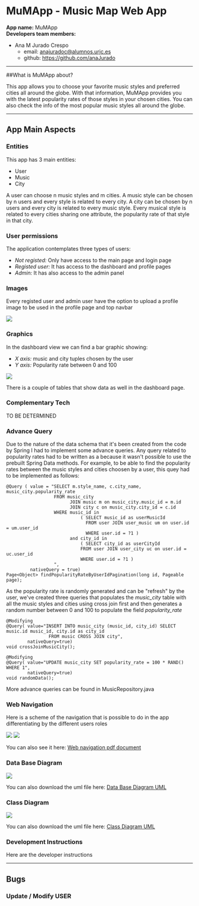# MuMApp - Music Map Web App

**App name:** MuMApp\
**Developers team members:**
- Ana M Jurado Crespo 
    - email: anajuradoc@alumnos.urjc.es
    - github: https://github.com/anaJurado
    
---

##What is MuMApp about?

This app allows you to choose your favorite music styles and preferred cities all around the globe. 
With that information, MuMApp provides you with the latest popularity rates of those styles in your chosen cities. 
You can also check the info of the most popular music styles all around the globe.

---

## App Main Aspects 
### Entities
This app has 3 main entities:
- User
- Music
- City

A user can choose n music styles and m cities.
A music style can be chosen by n users and every style is related to every city.
A city can be chosen by n users and every city is related to every music style.
Every musical style is related to every cities sharing one attribute, the popularity rate of that style in that city.

### User permissions
The application contemplates three types of users:
- *Not registed:* Only have access to the main page and login page
- *Registed user:* It has access to the dashboard and profile pages
- *Admin:* It has also access to the admin panel

### Images
Every registed user and admin user have the option to upload a profile image to be used in the profile page and top navbar

![](https://github.com/anaJurado/mumapp_web_app/blob/update_readme/documents/profile_image.png)

### Graphics
In the dashboard view we can find a bar graphic showing:
- *X axis:* music and city tuples chosen by the user
- *Y axis:* Popularity rate between 0 and 100

![](https://github.com/anaJurado/mumapp_web_app/blob/update_readme/documents/graphic_bar.png)

There is a couple of tables that show data as well in the dashboard page.

### Complementary Tech
TO BE DETERMINED

### Advance Query
Due to the nature of the data schema that it's been created from the code by Spring I had to implement some advance queries.
Any query related to popularity rates had to be written as a because it wasn't possible to use the prebuilt Spring Data methods.
For example, to be able to find the popularity rates between the music styles and cities choosen by a user, this quey had to be implemented as follows:

    @Query ( value = "SELECT m.style_name, c.city_name, music_city.popularity_rate 
                      FROM music_city 
                            JOIN music m on music_city.music_id = m.id 
                            JOIN city c on music_city.city_id = c.id 
                      WHERE music_id in 
                                ( SELECT music_id as userMusicId 
                                  FROM user JOIN user_music um on user.id = um.user_id 
                                  WHERE user.id = ?1 ) 
                            and city_id in 
                                ( SELECT city_id as userCityId 
                                FROM user JOIN user_city uc on user.id = uc.user_id 
                                WHERE user.id = ?1 )
                      ",
             nativeQuery = true)
    Page<Object> findPopularityRateByUserIdPagination(long id, Pageable page);

As the popularity rate is randomly generated and can be "refresh" by the user, we've created three queries that populates the *music_city* table with all the music styles and cities using cross join first and then generates a random number between 0 and 100 to populate the field *popularity_rate*

    @Modifying
    @Query( value="INSERT INTO music_city (music_id, city_id) SELECT music.id music_id, city.id as city_id 
                    FROM music CROSS JOIN city",
            nativeQuery=true)
    void crossJoinMusicCity();

    @Modifying
    @Query( value="UPDATE music_city SET popularity_rate = 100 * RAND() WHERE 1",
            nativeQuery=true)
    void randomData();

More advance queries can be found in MusicRepository.java

### Web Navigation
Here is a scheme of the navigation that is possible to do in the app differentiating by the different users roles

![](documents/mumapp-web_navigation_non-registered_user.png)
![](documents/mumapp-web_navigation_admin.png)


You can also see it here:  [Web navigation pdf document](documents/mumapp-web_navigation.pdf)

### Data Base Diagram

![](documents/mumappdb_database_uml_diagram.png)

You can also download the uml file here:  [Data Base Diagram UML](documents/SCHEMA:mumappdb.uml)

### Class Diagram

![](documents/mumapp_class_diagram.png)

You can also download the uml file here:  [Class Diagram UML](documents/mumapp_class_diagram.uml)


### Development Instructions

Here are the developer instructions

---
## Bugs

### Update / Modify USER

